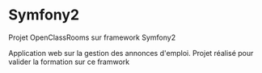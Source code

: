# Symfony2
Projet OpenClassRooms sur framework Symfony2

Application web sur la gestion des annonces d'emploi.
Projet réalisé pour valider la formation sur ce framwork
